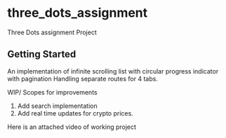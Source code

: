 # three_dots_assignment

Three Dots assignment Project
## Getting Started

An implementation of infinite scrolling list with circular progress indicator with pagination
Handling separate routes for 4 tabs.

WIP/ Scopes for improvements
1. Add search implementation
2. Add real time updates for crypto prices.

Here is an attached video of working project 

